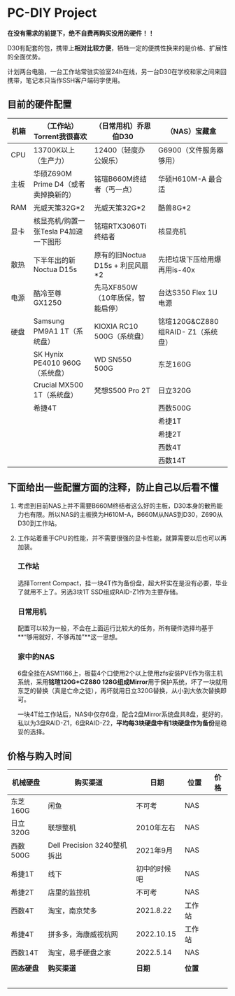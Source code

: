 # PC-DIY Project

**在没有需求的前提下，绝不自费再购买没用的硬件！！**

D30有配套的包，携带上**相对比较方便**，牺牲一定的便携性换来的是价格、扩展性的全面优势。

计划两台电脑，一台工作站常驻实验室24h在线，另一台D30在学校和家之间来回携带，笔记本只当作SSH客户端码字使用。

## 目前的硬件配置

| 机箱 | （工作站）Torrent我很喜欢             | （日常用机）乔思伯D30            | （NAS）宝藏盒                      |
| ---- | ------------------------------------- | -------------------------------- | ---------------------------------- |
| CPU  | 13700K以上（生产力）                  | 12400（轻度办公娱乐）            | G6900（文件服务器够用）            |
| 主板 | 华硕Z690M Prime D4（或者卖掉换新的）  | 铭瑄B660M终结者（丐一点）        | 华硕H610M-A 最合适                 |
| RAM  | 光威天策32G*2                         | 光威天策32G*2                    | 酷兽8G*2                           |
| 显卡 | 核显亮机/购置一张Tesla P4加速一下图形 | 铭瑄RTX3060Ti终结者              | 核显亮机                           |
| 散热 | 下半年出的新Noctua D15s               | 原有的旧Noctua D15s + 利民风扇*2 | 先把垃圾下压给用爆再用is-40x       |
| 电源 | 酷冷至尊GX1250                        | 先马XF850W（10年质保，智能启停） | 台达S350 Flex 1U电源               |
| 硬盘 | Samsung PM9A1 1T（系统盘）            | KIOXIA RC10 500G（系统盘）       | 铭瑄120G&CZ880组RAID- Z1（系统盘） |
|      | SK Hynix PE4010 960G（系统盘）        | WD SN550 500G                    | 东芝160G                           |
|      | Crucial MX500 1T（系统盘）            | 梵想S500 Pro 2T                  | 日立320G                           |
|      | 希捷4T                                |                                  | 西数500G                           |
|      |                                       |                                  | 希捷1T                             |
|      |                                       |                                  | 希捷2T                             |
|      |                                       |                                  | 西数4T                             |
|      |                                       |                                  | 西数14T                            |

## 下面给出一些配置方面的注释，防止自己以后看不懂

1. 考虑到目前NAS上并不需要B660M终结者这么好的主板，D30本身的散热能力也有限。所以NAS的主板换为H610M-A，B660M从NAS到D30，Z690从D30到工作站。

2. 工作站着重于CPU的性能，并不需要很强的显卡性能，就算需要以后也可以再加装。

   ### 工作站

   选择Torrent Compact，挂一块4T作为备份盘，超大杯实在是没有必要，毕业了就用不上了。另选3块1T SSD组成RAID-Z1作为主要存储。

   ### 日常用机

   配置可以较为一般，不会在上面运行比较大的任务，所有硬件选择均基于**“够用就好，不够再加”**这一思想。

   ### 家中的NAS
   
   6盘全挂在ASM1166上，板载4个口使用2个以上使用zfs安装PVE作为宿主机系统，采用**铭瑄120G+CZ880 128G组成Mirror**用于保护系统，坏了一块就用东芝的替换（真是亡命之徒），再坏就用日立320G替换，从小到大依次替换即可。
   
   一块4T给工作站后，NAS中仅存6盘，配合2盘Mirror系统盘共8盘，挺好的，私以为3盘RAID-Z1，6盘RAID-Z2，**平均每3块硬盘中有1块硬盘作为备份**是稳妥的选择。

## 价格与购入时间

| 机械硬盘     | 购买渠道                    | 日期         | 位置     | 价格 |
| ------------ | --------------------------- | ------------ | -------- | ---- |
| 东芝160G     | 闲鱼                        | 不可考       | NAS      |      |
| 日立320G     | 联想整机                    | 2010年左右   | NAS      |      |
| 西数500G     | Dell Precision 3240整机拆出 | 2021年9月    | NAS      |      |
| 希捷1T       | 线下                        | 初中的时候吧 | NAS      |      |
| 希捷2T       | 店里的监控机                | 不可考       | NAS      |      |
| 西数4T       | 淘宝，南京梵多              | 2021.8.22    | 工作站   |      |
| 希捷4T       | 拼多多，海康威视杭网        | 2022.10.15   | 工作站   |      |
| 西数14T      | 淘宝，易手硬盘之家          | 2022.5.14    | NAS      |      |
|              |                             |              |          |      |
| **固态硬盘** | **购买渠道**                | **日期**     | **位置** |      |
|              |                             |              |          |      |
|              |                             |              |          |      |
|              |                             |              |          |      |
|              |                             |              |          |      |
|              |                             |              |          |      |
